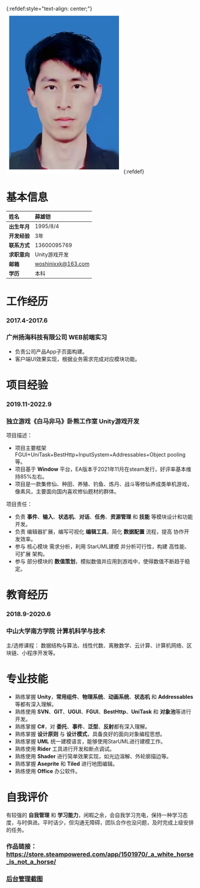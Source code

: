 {:refdef:style="text-align: center;"}
![Image](portrait_311x453.png)
{:refdef}

# 基本信息

| 姓名        	|薛雄铠   |
| :------------   | :------------  |
| **出生年月**     | 1995/8/4   |
| **开发经验**     | 3年  |
| **联系方式**         |    13600095769    |
| **求职意向**         |    Unity游戏开发   |
| **邮箱**         |    woshinixxk@163.com |
| **学历**         |    本科    |


# 工作经历

### 2017.4-2017.6
### 广州扬海科技有限公司 WEB前端实习

* 负责公司产品App子页面构建。
* 客户端UI效果实现，根据业务需求完成对应模块功能。

# 项目经验

### 2019.11-2022.9
### 独立游戏《白马非马》卧熊工作室 Unity游戏开发

项目描述：

* 项目主要框架 FGUI+UniTask+BestHttp+InputSystem+Addressables+Object pooling等。
* 项目基于 **Window** 平台，EA版本于2021年11月在steam发行，好评率基本维持85%左右。
* 项目是一款集修仙、种田、养殖、钓鱼、炼丹、战斗等修仙养成类单机游戏，像素风，主要面向国内喜欢修仙题材的群体。

项目责任：

* 负责 **事件**、**输入**、**状态机**、**对话**、**任务**、**资源管理** 和 **技能** 等模块设计和功能开发。
* 负责 编辑器扩展，编写可视化 **编辑工具**，简化 **数据配置** 流程，提高 协作开发效率。
* 参与 核心模块 需求分析，利用 StarUML建模 并分析可行性，构建 高性能、可扩展 架构。
* 参与 部分模块的 **数值策划**，模拟数值并应用到游戏中，使得数值不断趋于稳定。

# 教育经历

### 2018.9-2020.6 
### 中山大学南方学院 计算机科学与技术
主/选修课程：
数据结构与算法、线性代数、离散数学、云计算、计算机网络、区块链、小程序开发等。

# 专业技能

* 熟练掌握 **Unity**，**常用组件**、**物理系统**、**动画系统**、**状态机** 和 **Addressables** 等都有深入理解。
* 熟练使用 **SVN**、**GIT**、**UGUI**、**FGUI**、**BestHttp**、**UniTask** 和 **对象池**等进行开发。
* 熟练掌握 **C#**，对 **委托**、**事件**、**泛型**、**反射**都有深入理解。
* 熟练掌握 **设计原则** 与 **设计模式**，具备良好的面向对象编程思想。
* 熟练掌握 **UML** 统一建模语言，能够使用StarUML进行建模工作。
* 熟练使用 **Rider** 工具进行开发和断点调试。
* 熟练使用 **Shader** 进行简单效果实现，如光边溶解、外轮廓描边等。
* 熟练掌握 **Aseprite** 和 **Tiled** 进行地图编辑。
* 熟练使用 **Office** 办公软件。

# 自我评价

有较强的 **自我管理** 和 **学习能力**，闲暇之余，会自我学习充电，保持一种学习态度，与时俱进。平时话少，但沟通无障碍，团队合作也没问题，及时完成上级安排的任务。

### 作品链接：<https://store.steampowered.com/app/1501970/_a_white_horse_is_not_a_horse/>
### [后台管理截图](control.jpg)
